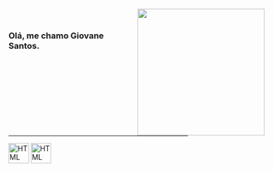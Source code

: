 <img align="right" width="250px" style="margin-top:-20px" src="https://i.ibb.co/H2Vnn9B/photo-2021-12-23-11-04-10-removebg-preview.png">


### Olá, me chamo Giovane Santos.

<hr width="70%" size="20" noshade> 

<div>
        <img align = "center" alt = "HTML" height = "40" width = "40" src = "https://imgur.com/eFLDvy5.png">
        <img align = "center" alt = "HTML" height = "40" width = "40" src = "https://imgur.com/nXqhCXa.png">
</div>



